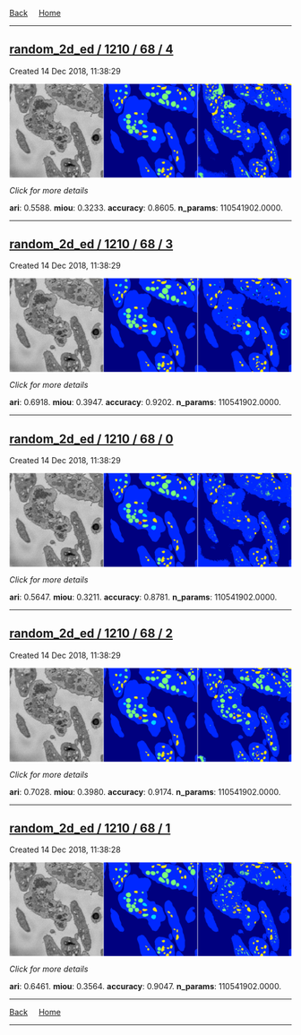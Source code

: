 
[Back](..)&nbsp;&nbsp;&nbsp;&nbsp;&nbsp;[Home](https://leapmanlab.github.io/snapshots)

---

<div class="summary"><a href="4"><h2>random_2d_ed / 1210 / 68 / 4</h2></a><p>Created 14 Dec 2018, 11:38:29
</p><a href="4"><img src="4/media/summary.png" align="center"></a><p>
<i>Click for more details</i>
</p></div>

**ari**: 0.5588. **miou**: 0.3233. **accuracy**: 0.8605. **n_params**: 110541902.0000. 

---

<div class="summary"><a href="3"><h2>random_2d_ed / 1210 / 68 / 3</h2></a><p>Created 14 Dec 2018, 11:38:29
</p><a href="3"><img src="3/media/summary.png" align="center"></a><p>
<i>Click for more details</i>
</p></div>

**ari**: 0.6918. **miou**: 0.3947. **accuracy**: 0.9202. **n_params**: 110541902.0000. 

---

<div class="summary"><a href="0"><h2>random_2d_ed / 1210 / 68 / 0</h2></a><p>Created 14 Dec 2018, 11:38:29
</p><a href="0"><img src="0/media/summary.png" align="center"></a><p>
<i>Click for more details</i>
</p></div>

**ari**: 0.5647. **miou**: 0.3211. **accuracy**: 0.8781. **n_params**: 110541902.0000. 

---

<div class="summary"><a href="2"><h2>random_2d_ed / 1210 / 68 / 2</h2></a><p>Created 14 Dec 2018, 11:38:29
</p><a href="2"><img src="2/media/summary.png" align="center"></a><p>
<i>Click for more details</i>
</p></div>

**ari**: 0.7028. **miou**: 0.3980. **accuracy**: 0.9174. **n_params**: 110541902.0000. 

---

<div class="summary"><a href="1"><h2>random_2d_ed / 1210 / 68 / 1</h2></a><p>Created 14 Dec 2018, 11:38:28
</p><a href="1"><img src="1/media/summary.png" align="center"></a><p>
<i>Click for more details</i>
</p></div>

**ari**: 0.6461. **miou**: 0.3564. **accuracy**: 0.9047. **n_params**: 110541902.0000. 

---

[Back](..)&nbsp;&nbsp;&nbsp;&nbsp;&nbsp;[Home](https://leapmanlab.github.io/snapshots)

---